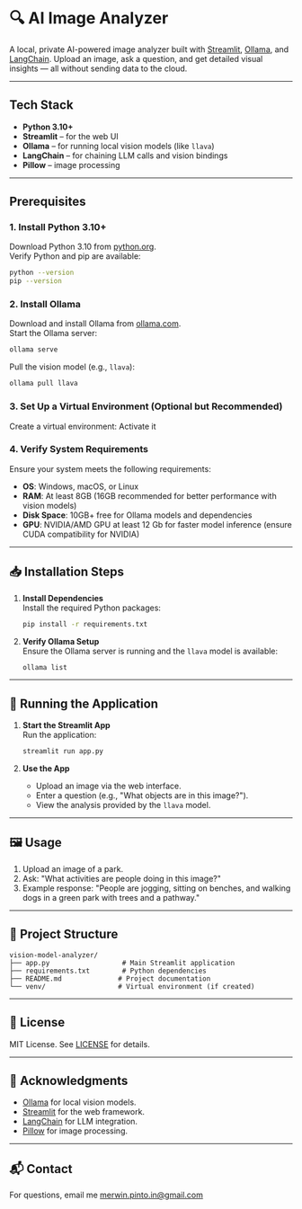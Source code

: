 # 🔍 AI Image Analyzer

A local, private AI-powered image analyzer built with [Streamlit](https://streamlit.io), [Ollama](https://ollama.com), and [LangChain](https://www.langchain.com/). Upload an image, ask a question, and get detailed visual insights — all without sending data to the cloud.

---

## Tech Stack

- **Python 3.10+**
- **Streamlit** – for the web UI
- **Ollama** – for running local vision models (like `llava`)
- **LangChain** – for chaining LLM calls and vision bindings
- **Pillow** – image processing

---

## Prerequisites

### 1. Install Python 3.10+

Download Python 3.10 from [python.org](https://www.python.org/downloads/release/python-3100/).  
Verify Python and pip are available:

```bash
python --version
pip --version
```

### 2. Install Ollama

Download and install Ollama from [ollama.com](https://ollama.com/download).  
Start the Ollama server:

```bash
ollama serve
```

Pull the vision model (e.g., `llava`):

```bash
ollama pull llava
```

### 3. Set Up a Virtual Environment (Optional but Recommended)

Create a virtual environment:
Activate it


### 4. Verify System Requirements

Ensure your system meets the following requirements:
- **OS**: Windows, macOS, or Linux
- **RAM**: At least 8GB (16GB recommended for better performance with vision models)
- **Disk Space**: 10GB+ free for Ollama models and dependencies
- **GPU**: NVIDIA/AMD GPU at least 12 Gb for faster model inference (ensure CUDA compatibility for NVIDIA)

---

## 📥 Installation Steps
1. **Install Dependencies**  
   Install the required Python packages:

   ```bash
   pip install -r requirements.txt
   ```

2. **Verify Ollama Setup**  
   Ensure the Ollama server is running and the `llava` model is available:

   ```bash
   ollama list
   ```

---

## 🚀 Running the Application

1. **Start the Streamlit App**  
   Run the application:

   ```bash
   streamlit run app.py
   ```

2. **Use the App**  
   - Upload an image via the web interface.
   - Enter a question (e.g., "What objects are in this image?").
   - View the analysis provided by the `llava` model.

---

## 🖼️ Usage

1. Upload an image of a park.
2. Ask: "What activities are people doing in this image?"
3. Example response: "People are jogging, sitting on benches, and walking dogs in a green park with trees and a pathway."

---

## 📝 Project Structure

```
vision-model-analyzer/
├── app.py                  # Main Streamlit application
├── requirements.txt        # Python dependencies
├── README.md              # Project documentation
└── venv/                  # Virtual environment (if created)
```
--- 

## 📜 License

MIT License. See [LICENSE](LICENSE) for details.

---

## 🙌 Acknowledgments

- [Ollama](https://ollama.com) for local vision models.
- [Streamlit](https://streamlit.io) for the web framework.
- [LangChain](https://www.langchain.com) for LLM integration.
- [Pillow](https://python-pillow.org) for image processing.
---

## 📬 Contact
For questions, email me merwin.pinto.in@gmail.com
